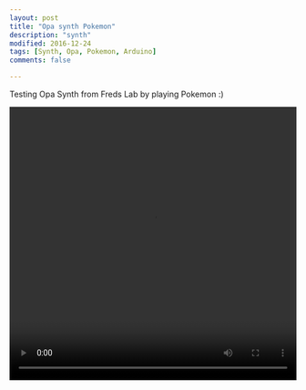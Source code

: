 ```yaml
---
layout: post
title: "Opa synth Pokemon"
description: "synth"
modified: 2016-12-24
tags: [Synth, Opa, Pokemon, Arduino]
comments: false

---
```


Testing Opa Synth from Freds Lab by playing Pokemon :)

<video controls="controls" width="480" height="480" style="width: 100%; display: block; margin: 0 auto;" name="Video Name" src="/images/13736597_1121301251260783_868434320_n.mp4" type="video/mp4"></video>


